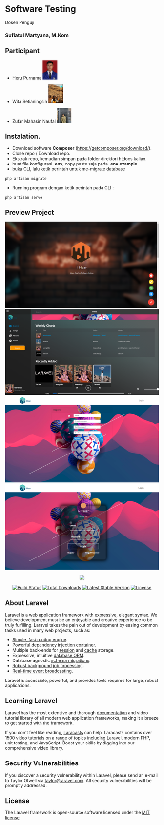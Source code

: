# Software Testing

Dosen Penguji  <h3> Sufiatul Martyana, M.Kom </h3>

## Participant

* Heru Purnama <img src="public/rtx/img/profil.jpg" width="10%">

* Wita Setianingsih <img src="public/rtx/img/wita.jpg" width="10%">

* Zufar Mahasin Naufal <img src="public/rtx/img/zufar.jpg" width="10%">

## Instalation.

* Download software 
<strong>Composer</strong>   (https://getcomposer.org/download/).
* Clone repo / Download repo. 
* Ekstrak repo, kemudian simpan pada folder direktori htdocs kalian. 
* buat file konfigurasi <strong>.env</strong>, copy paste saja pada <strong>.env.example</strong> 
* buka CLI, lalu ketik perintah untuk me-migrate database 
```sh
php artisan migrate
```

* Running program dengan ketik perintah pada CLI :
```sh
php artisan serve
```


## Preview Project

<center><img src="2020-11-16 (4).png"></center>
<center><img src="2020-11-16 (3).png"></center>
<center><img src="2020-11-16 (2).png"></center>
<center><img src="2020-11-16 (1).png"></center>

<p align="center"><img src="https://upload.wikimedia.org/wikipedia/commons/thumb/9/9a/Laravel.svg/1200px-Laravel.svg.png" width="200"></p>

<p align="center">
<a href="https://travis-ci.org/laravel/framework"><img src="https://travis-ci.org/laravel/framework.svg" alt="Build Status"></a>
<a href="https://packagist.org/packages/laravel/framework"><img src="https://poser.pugx.org/laravel/framework/d/total.svg" alt="Total Downloads"></a>
<a href="https://packagist.org/packages/laravel/framework"><img src="https://poser.pugx.org/laravel/framework/v/stable.svg" alt="Latest Stable Version"></a>
<a href="https://packagist.org/packages/laravel/framework"><img src="https://poser.pugx.org/laravel/framework/license.svg" alt="License"></a>
</p>

## About Laravel

Laravel is a web application framework with expressive, elegant syntax. We believe development must be an enjoyable and creative experience to be truly fulfilling. Laravel takes the pain out of development by easing common tasks used in many web projects, such as:

- [Simple, fast routing engine](https://laravel.com/docs/routing).
- [Powerful dependency injection container](https://laravel.com/docs/container).
- Multiple back-ends for [session](https://laravel.com/docs/session) and [cache](https://laravel.com/docs/cache) storage.
- Expressive, intuitive [database ORM](https://laravel.com/docs/eloquent).
- Database agnostic [schema migrations](https://laravel.com/docs/migrations).
- [Robust background job processing](https://laravel.com/docs/queues).
- [Real-time event broadcasting](https://laravel.com/docs/broadcasting).

Laravel is accessible, powerful, and provides tools required for large, robust applications.

## Learning Laravel

Laravel has the most extensive and thorough [documentation](https://laravel.com/docs) and video tutorial library of all modern web application frameworks, making it a breeze to get started with the framework.

If you don't feel like reading, [Laracasts](https://laracasts.com) can help. Laracasts contains over 1500 video tutorials on a range of topics including Laravel, modern PHP, unit testing, and JavaScript. Boost your skills by digging into our comprehensive video library.

## Security Vulnerabilities

If you discover a security vulnerability within Laravel, please send an e-mail to Taylor Otwell via [taylor@laravel.com](mailto:taylor@laravel.com). All security vulnerabilities will be promptly addressed.

## License

The Laravel framework is open-source software licensed under the [MIT license](https://opensource.org/licenses/MIT).
